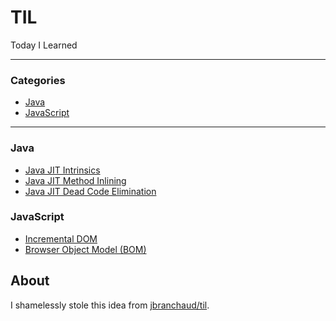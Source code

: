 # TIL

Today I Learned

---

### Categories

* [Java](#java)
* [JavaScript](#javascript)

---

### Java

- [Java JIT Intrinsics](java/java_intrinsics.md)
- [Java JIT Method Inlining](java/java_method_inlining.md)
- [Java JIT Dead Code Elimination](java/java_dead_code_elimination_.md)

### JavaScript

- [Incremental DOM](javascript/javascript_incremental_dom.md)
- [Browser Object Model (BOM)](javascript/javascript_bom.md)

## About

I shamelessly stole this idea from [jbranchaud/til](https://github.com/jbranchaud/til).


